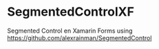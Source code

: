 # SegmentedControlXF
Segmented Control en Xamarin Forms using https://github.com/alexrainman/SegmentedControl
